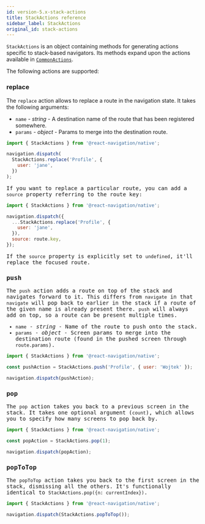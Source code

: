 ```yaml
---
id: version-5.x-stack-actions
title: StackActions reference
sidebar_label: StackActions
original_id: stack-actions
---
```


`StackActions` is an object containing methods for generating actions specific to stack-based navigators. Its methods expand upon the actions available in [`CommonActions`](navigation-actions.html).

The following actions are supported:

### replace

The `replace` action allows to replace a route in the navigation state. It takes the following arguments:

- `name` - _string_ - A destination name of the route that has been registered somewhere.
- `params` - _object_ - Params to merge into the destination route.

<samp id="stack-actions">

```js
import { StackActions } from '@react-navigation/native';

navigation.dispatch(
  StackActions.replace('Profile', {
    user: 'jane',
  })
);
```

If you want to replace a particular route, you can add a `source` property referring to the route key:

<samp id="stack-actions">

```js
import { StackActions } from '@react-navigation/native';

navigation.dispatch({
  ...StackActions.replace('Profile', {
    user: 'jane',
  }),
  source: route.key,
});
```

If the `source` property is explicitly set to `undefined`, it'll replace the focused route.

### push

The `push` action adds a route on top of the stack and navigates forward to it. This differs from `navigate` in that `navigate` will pop back to earlier in the stack if a route of the given name is already present there. `push` will always add on top, so a route can be present multiple times.

- `name` - _string_ - Name of the route to push onto the stack.
- `params` - _object_ - Screen params to merge into the destination route (found in the pushed screen through `route.params`).

<samp id="stack-actions">

```js
import { StackActions } from '@react-navigation/native';

const pushAction = StackActions.push('Profile', { user: 'Wojtek' });

navigation.dispatch(pushAction);
```

### pop

The `pop` action takes you back to a previous screen in the stack. It takes one optional argument (`count`), which allows you to specify how many screens to pop back by.

<samp id="stack-actions">

```js
import { StackActions } from '@react-navigation/native';

const popAction = StackActions.pop(1);

navigation.dispatch(popAction);
```

### popToTop

The `popToTop` action takes you back to the first screen in the stack, dismissing all the others. It's functionally identical to `StackActions.pop({n: currentIndex})`.

<samp id="stack-actions">

```js
import { StackActions } from '@react-navigation/native';

navigation.dispatch(StackActions.popToTop());
```
